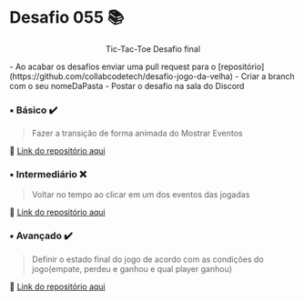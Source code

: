 # Desafio 055 :books:

<p align="center">Tic-Tac-Toe Desafio final</p> 
- Ao acabar os desafios enviar uma pull request para o [repositório](https://github.com/collabcodetech/desafio-jogo-da-velha)
- Criar a branch com o seu nomeDaPasta
- Postar o desafio na sala do Discord

###  ▪️ Básico  ✔️

> Fazer a transição de forma animada do Mostrar Eventos


🔗 [Link do repositório aqui]()



### ▪️ Intermediário ❌ 

> Voltar no tempo ao clicar em um dos eventos das jogadas



🔗 [Link do repositório aqui]() 



### ▪️ Avançado ✔️

> Definir o estado final do jogo de acordo com as condições do jogo(empate, perdeu e ganhou e qual player ganhou)

 
🔗 [Link do repositório aqui]()
